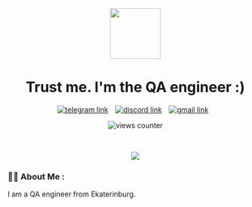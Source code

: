 <div id="header" align="center">
  <img src="https://media.giphy.com/media/3o7btPowCCTBY2wAgM/giphy.gif" width="100"/>
</div>
<h1 align="center">Trust me. I'm the QA engineer :) 
</h1>
<div align="center" >
  <a href="https://t.me/nekirilova" style="margin-right:10px;"><img src="assets/telegram_icon-icons.com_72055.ico" alt="telegram link"></a>
  <a href="https://discordapp.com/users/nekirilova#1158" style="margin-right:10px;"><img src="assets/iconfinder-discord-4661587_122459.ico" alt="discord link"></a>
  <a href="mailto:alenameteneva@gmail.com" style="margin-right:10px;"><img src="assets/gmail_icon-icons.com_62758.ico" alt="gmail link"></a>
</div>
<p> </p>
<div align="center" style="margin-top: 10px;">
<img src="https://komarev.com/ghpvc/?username=nekirilova&style=flat-square&color=blue" alt="views counter">
</div>
<p> </p>
<div align="center">
  <img src="https://media.giphy.com/media/l2R06WPHU4ae0H4LC/giphy.gif" style="margin-top: 30px;">
</div>

### :woman_technologist: About Me :
I am a QA engineer from Ekaterinburg.

